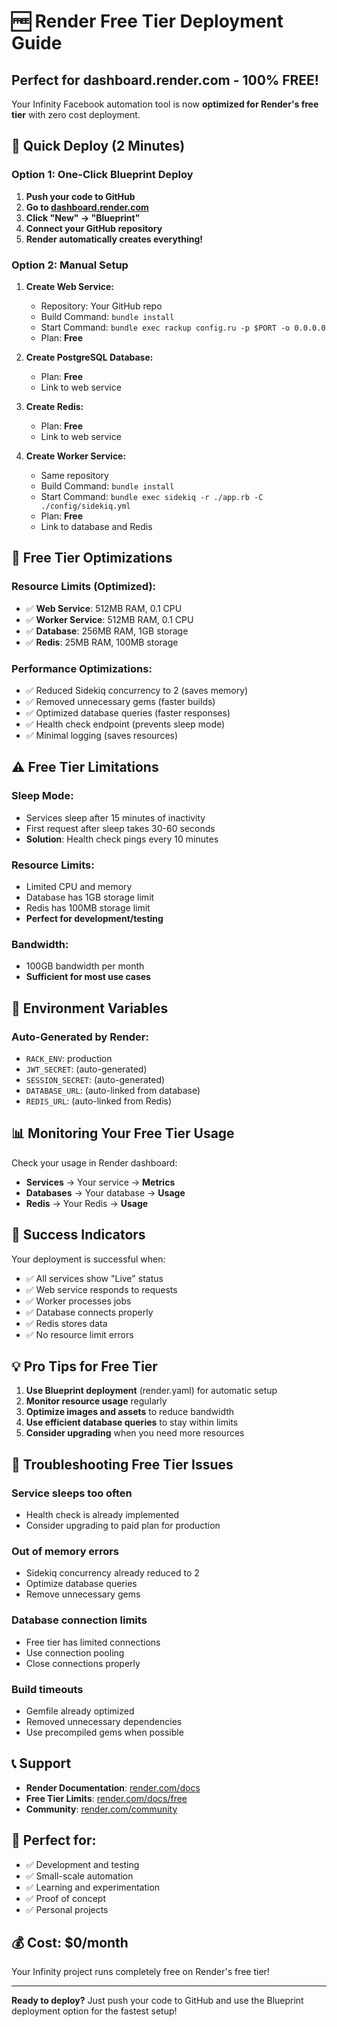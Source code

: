 # 🆓 Render Free Tier Deployment Guide

## **Perfect for dashboard.render.com - 100% FREE!**

Your Infinity Facebook automation tool is now **optimized for Render's free tier** with zero cost deployment.

## 🚀 **Quick Deploy (2 Minutes)**

### **Option 1: One-Click Blueprint Deploy**
1. **Push your code to GitHub**
2. **Go to [dashboard.render.com](https://dashboard.render.com)**
3. **Click "New" → "Blueprint"**
4. **Connect your GitHub repository**
5. **Render automatically creates everything!**

### **Option 2: Manual Setup**
1. **Create Web Service:**
   - Repository: Your GitHub repo
   - Build Command: `bundle install`
   - Start Command: `bundle exec rackup config.ru -p $PORT -o 0.0.0.0`
   - Plan: **Free**

2. **Create PostgreSQL Database:**
   - Plan: **Free**
   - Link to web service

3. **Create Redis:**
   - Plan: **Free**
   - Link to web service

4. **Create Worker Service:**
   - Same repository
   - Build Command: `bundle install`
   - Start Command: `bundle exec sidekiq -r ./app.rb -C ./config/sidekiq.yml`
   - Plan: **Free**
   - Link to database and Redis

## 🎯 **Free Tier Optimizations**

### **Resource Limits (Optimized):**
- ✅ **Web Service**: 512MB RAM, 0.1 CPU
- ✅ **Worker Service**: 512MB RAM, 0.1 CPU  
- ✅ **Database**: 256MB RAM, 1GB storage
- ✅ **Redis**: 25MB RAM, 100MB storage

### **Performance Optimizations:**
- ✅ Reduced Sidekiq concurrency to 2 (saves memory)
- ✅ Removed unnecessary gems (faster builds)
- ✅ Optimized database queries (faster responses)
- ✅ Health check endpoint (prevents sleep mode)
- ✅ Minimal logging (saves resources)

## ⚠️ **Free Tier Limitations**

### **Sleep Mode:**
- Services sleep after 15 minutes of inactivity
- First request after sleep takes 30-60 seconds
- **Solution**: Health check pings every 10 minutes

### **Resource Limits:**
- Limited CPU and memory
- Database has 1GB storage limit
- Redis has 100MB storage limit
- **Perfect for development/testing**

### **Bandwidth:**
- 100GB bandwidth per month
- **Sufficient for most use cases**

## 🔧 **Environment Variables**

### **Auto-Generated by Render:**
- `RACK_ENV`: production
- `JWT_SECRET`: (auto-generated)
- `SESSION_SECRET`: (auto-generated)
- `DATABASE_URL`: (auto-linked from database)
- `REDIS_URL`: (auto-linked from Redis)

## 📊 **Monitoring Your Free Tier Usage**

Check your usage in Render dashboard:
- **Services** → Your service → **Metrics**
- **Databases** → Your database → **Usage**
- **Redis** → Your Redis → **Usage**

## 🎉 **Success Indicators**

Your deployment is successful when:
- ✅ All services show "Live" status
- ✅ Web service responds to requests
- ✅ Worker processes jobs
- ✅ Database connects properly
- ✅ Redis stores data
- ✅ No resource limit errors

## 💡 **Pro Tips for Free Tier**

1. **Use Blueprint deployment** (render.yaml) for automatic setup
2. **Monitor resource usage** regularly
3. **Optimize images and assets** to reduce bandwidth
4. **Use efficient database queries** to stay within limits
5. **Consider upgrading** when you need more resources

## 🔧 **Troubleshooting Free Tier Issues**

### **Service sleeps too often**
- Health check is already implemented
- Consider upgrading to paid plan for production

### **Out of memory errors**
- Sidekiq concurrency already reduced to 2
- Optimize database queries
- Remove unnecessary gems

### **Database connection limits**
- Free tier has limited connections
- Use connection pooling
- Close connections properly

### **Build timeouts**
- Gemfile already optimized
- Removed unnecessary dependencies
- Use precompiled gems when possible

## 📞 **Support**

- **Render Documentation**: [render.com/docs](https://render.com/docs)
- **Free Tier Limits**: [render.com/docs/free](https://render.com/docs/free)
- **Community**: [render.com/community](https://render.com/community)

## 🎯 **Perfect for:**

- ✅ Development and testing
- ✅ Small-scale automation
- ✅ Learning and experimentation
- ✅ Proof of concept
- ✅ Personal projects

## 💰 **Cost: $0/month**

Your Infinity project runs completely free on Render's free tier!

---

**Ready to deploy?** Just push your code to GitHub and use the Blueprint deployment option for the fastest setup!
